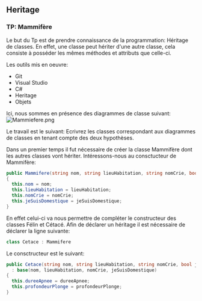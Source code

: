 ## Heritage ##
### TP: Mammifère ###

Le but du Tp est de prendre connaissance de la programmation: Héritage de classes.
En effet, une classe peut hériter d'une autre classe, cela consiste à posséder les mêmes méthodes et attributs que celle-ci.

Les outils mis en oeuvre:
* Git
* Visual Studio
* C#
* Heritage
* Objets

Ici, nous sommes en présence des diagrammes de classe suivant:
![Mammiefere.png](http://image.noelshack.com/fichiers/2018/42/5/1539941887-mammifere.png)

Le travail est le suivant:
Ecrivrez les classes correspondant aux diagrammes de classes en tenant compte des deux hypothèses.

Dans un premier temps il fut nécessaire de créer la classe Mammifère dont les autres classes vont hériter.
Intéressons-nous au consctucteur de Mammifère:
```cs
public Mammifere(string nom, string lieuHabitation, string nomCrie, bool jeSuisDomestique)
{
  this.nom = nom;
  this.lieuHabitation = lieuHabitation;
  this.nomCrie = nomCrie;
  this.jeSuisDomestique = jeSuisDomestique;
}
```
En effet celui-ci va nous permettre de compléter le constructeur des classes Félin et Cétacé.
Afin de déclarer un héritage il est nécessaire de déclarer la ligne suivante:
```cs
class Cetace : Mammifere
```

Le consctructeur est le suivant:
```cs
public Cetace(string nom, string lieuHabitation, string nomCrie, bool jeSuisDomestique, int dureeApnee, int profondeurPlonge)
  : base(nom, lieuHabitation, nomCrie, jeSuisDomestique)
{
  this.dureeApnee = dureeApnee;
  this.profondeurPlonge = profondeurPlonge;
}
```


